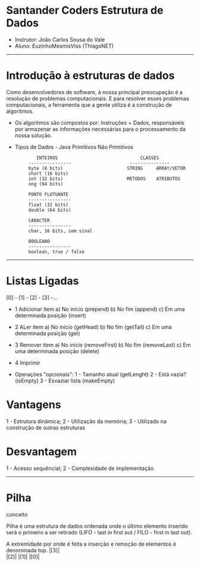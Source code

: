 # Santander Coders Estrutura de Dados
- Instrutor: João Carlos Sousa do Vale
- Aluno: EuzinhoMesmisViss (ThiagoNET)

-------------------------------------------------------------------------------------------
# Introdução à estruturas de dados
  Como desenvolvedores de software, à nossa principal preocupação é a resolução de problemas computacionais. E para resolver esses problemas computacionais, a ferramenta que a gente utiliza é a construção de algoritmos.

- Os algoritmos são compostos por: Instruções + Dados, responsáveis por armazenar as informações necessárias para o processamento da nossa solução.

- Tipos de Dados - Java
             Primitivos                          Não Primitivos

              INTEIROS                               CLASSES
           ----------------                      ---------------         
           byte (8 bits)                        STRING     ARRAY/VETOR         
           short (16 bits)
           int (32 bits)                        MÉTODOS    ATRIBUTOS
           ong (64 bits)

           PONTO FLUTUANTE
           ----------------
           float (32 bits)
           double (64 bits)
  
           CARACTER
           ----------------
           char, 16 bits, sem sinal
  
           BOOLEANO
           ----------------
           boolean, true / false
-------------------------------------------------------------------------------------------
# Listas Ligadas

[0] - [1] - [2] - [3] -...

- 1 Adicionar item
  a) No início (prepend)
  b) No fim (append)
  c) Em uma determinada posição (insert)

- 2 ALer item
  a) No início (getHead)
  b) No fim (getTail)
  c) Em uma determinada posição (get)

- 3 Remover item
  a) No início (removeFirst)
  b) No fim (removeLast)
  c) Em uma determinada posição (delete)

- 4 Imprimir

- Operações "opcionais":
1 - Tamanho atual (getLenght)
2 - Está vazia? (isEmpty)
3 - Esvaziar lista (makeEmpty)
                              
# Vantagens
1 - Estrutura dinâmica;
2 - Utilização da memória;
3 - Utilizado na construção de outras estruturas
# Desvantagem
1 - Acesso sequêncial;
2 - Complexidade de implementação

-------------------------------------------------------------------------------------------
# Pilha
conceito

  Pilha é uma estrutura de dados ordenada onde o último elemento inserido 
  será o primeiro a ser retirado (LIFO - last in first out / FILO - first in last out).
  
  A extremidade por onde é feita a inserção e remoção de elementos é denominada top.
|[3]|  
|[2]|
|[1]|
|[0]|
